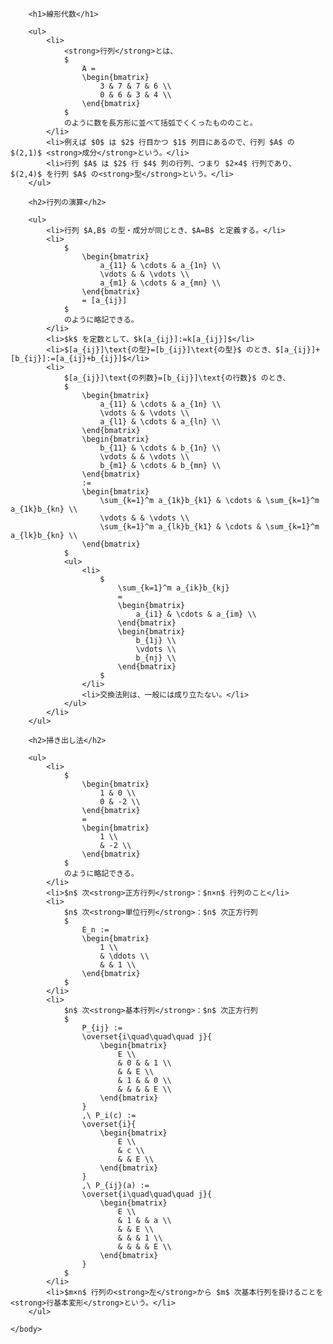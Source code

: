 <html>
    <head>
        <link rel="stylesheet" href="https://cdn.jsdelivr.net/npm/katex@0.15.2/dist/katex.min.css" integrity="sha384-MlJdn/WNKDGXveldHDdyRP1R4CTHr3FeuDNfhsLPYrq2t0UBkUdK2jyTnXPEK1NQ" crossorigin="anonymous">
        <script defer src="https://cdn.jsdelivr.net/npm/katex@0.15.2/dist/katex.min.js" integrity="sha384-VQ8d8WVFw0yHhCk5E8I86oOhv48xLpnDZx5T9GogA/Y84DcCKWXDmSDfn13bzFZY" crossorigin="anonymous"></script>
        <script defer src="https://cdn.jsdelivr.net/npm/katex@0.15.2/dist/contrib/auto-render.min.js" integrity="sha384-+XBljXPPiv+OzfbB3cVmLHf4hdUFHlWNZN5spNQ7rmHTXpd7WvJum6fIACpNNfIR" crossorigin="anonymous"></script>
        <script>
            document.addEventListener("DOMContentLoaded", function() {
                renderMathInElement(document.body, {
                    // customised options
                    // • auto-render specific keys, e.g.:
                    delimiters: [
                        {left: '$$', right: '$$', display: true},
                        {left: '$', right: '$', display: false},
                        {left: '\\(', right: '\\)', display: false},
                        {left: '\\[', right: '\\]', display: true}
                    ],
                    // • rendering keys, e.g.:
                    throwOnError : false
                });
            });
        </script>
    </head>
    <body>
        
        <h1>線形代数</h1>
        
        <ul>
            <li>
                <strong>行列</strong>とは、
                $
                    A =
                    \begin{bmatrix}
                        3 & 7 & 7 & 6 \\
                        0 & 6 & 3 & 4 \\
                    \end{bmatrix}
                $
                のように数を長方形に並べて括弧でくくったもののこと。
            </li>
            <li>例えば $0$ は $2$ 行目かつ $1$ 列目にあるので、行列 $A$ の $(2,1)$ <strong>成分</strong>という。</li>
            <li>行列 $A$ は $2$ 行 $4$ 列の行列、つまり $2×4$ 行列であり、$(2,4)$ を行列 $A$ の<strong>型</strong>という。</li>
        </ul>
        
        <h2>行列の演算</h2>
        
        <ul>
            <li>行列 $A,B$ の型・成分が同じとき、$A=B$ と定義する。</li>
            <li>
                $
                    \begin{bmatrix}
                        a_{11} & \cdots & a_{1n} \\
                        \vdots & & \vdots \\
                        a_{m1} & \cdots & a_{mn} \\
                    \end{bmatrix}
                    = [a_{ij}]
                $
                のように略記できる。
            </li>
            <li>$k$ を定数として、$k[a_{ij}]:=k[a_{ij}]$</li>
            <li>$[a_{ij}]\text{の型}=[b_{ij}]\text{の型}$ のとき、$[a_{ij}]+[b_{ij}]:=[a_{ij}+b_{ij}]$</li>
            <li>
                $[a_{ij}]\text{の列数}=[b_{ij}]\text{の行数}$ のとき、
                $
                    \begin{bmatrix}
                        a_{11} & \cdots & a_{1n} \\
                        \vdots & & \vdots \\
                        a_{l1} & \cdots & a_{ln} \\
                    \end{bmatrix}
                    \begin{bmatrix}
                        b_{11} & \cdots & b_{1n} \\
                        \vdots & & \vdots \\
                        b_{m1} & \cdots & b_{mn} \\
                    \end{bmatrix}
                    :=
                    \begin{bmatrix}
                        \sum_{k=1}^m a_{1k}b_{k1} & \cdots & \sum_{k=1}^m a_{1k}b_{kn} \\
                        \vdots & & \vdots \\
                        \sum_{k=1}^m a_{lk}b_{k1} & \cdots & \sum_{k=1}^m a_{lk}b_{kn} \\
                    \end{bmatrix}
                $
                <ul>
                    <li>
                        $
                            \sum_{k=1}^m a_{ik}b_{kj}
                            = 
                            \begin{bmatrix}
                                a_{i1} & \cdots & a_{im} \\
                            \end{bmatrix}
                            \begin{bmatrix}
                                b_{1j} \\
                                \vdots \\
                                b_{nj} \\
                            \end{bmatrix}
                        $
                    </li>
                    <li>交換法則は、一般には成り立たない。</li>
                </ul>
            </li>
        </ul>
        
        <h2>掃き出し法</h2>
        
        <ul>
            <li>
                $
                    \begin{bmatrix}
                        1 & 0 \\
                        0 & -2 \\
                    \end{bmatrix}
                    =
                    \begin{bmatrix}
                        1 \\
                        & -2 \\
                    \end{bmatrix}
                $
                のように略記できる。
            </li>
            <li>$n$ 次<strong>正方行列</strong>：$n×n$ 行列のこと</li>
            <li>
                $n$ 次<strong>単位行列</strong>：$n$ 次正方行列
                $
                    E_n :=
                    \begin{bmatrix}
                        1 \\
                        & \ddots \\
                        & & 1 \\
                    \end{bmatrix}
                $
            </li>
            <li>
                $n$ 次<strong>基本行列</strong>：$n$ 次正方行列
                $
                    P_{ij} :=
                    \overset{i\quad\quad\quad j}{
                        \begin{bmatrix}
                            E \\
                            & 0 & & 1 \\
                            & & E \\
                            & 1 & & 0 \\
                            & & & & E \\
                        \end{bmatrix}
                    }
                    ,\ P_i(c) :=
                    \overset{i}{
                        \begin{bmatrix}
                            E \\
                            & c \\
                            & & E \\
                        \end{bmatrix}
                    }
                    ,\ P_{ij}(a) :=
                    \overset{i\quad\quad\quad j}{
                        \begin{bmatrix}
                            E \\
                            & 1 & & a \\
                            & & E \\
                            & & & 1 \\
                            & & & & E \\
                        \end{bmatrix}
                    }
                $
            </li>
            <li>$m×n$ 行列の<strong>左</strong>から $m$ 次基本行列を掛けることを<strong>行基本変形</strong>という。</li>
        </ul>

    </body>
</html>
